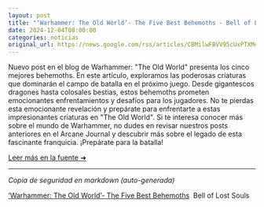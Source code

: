 ```yaml
---
layout: post
title: "‘Warhammer: The Old World’- The Five Best Behemoths - Bell of Lost Souls"
date: 2024-12-04T08:00:00
categories: noticias
original_url: https://news.google.com/rss/articles/CBMilwFBVV95cUxPTXM4WDVGajhyUUJ0ZnF2WG1kUGRuMmQ1ZzR0NzE1SFJBRlVkQnZYTm5tMkpLVHRpTTEtODRPUURKcDlISGJWLXltdzRjU2M2MFdoMklUWElRSEN5Z0loeHRvTVdUdHVVVmhtQ29MdUtVQWxJQ1hFMnM5c3NkVG9XUHJhZUFZSjlSbTA1dkxHZTZLS1pwTFlv?oc=5
---
```


Nuevo post en el blog de Warhammer: "The Old World" presenta los cinco mejores behemoths. En este artículo, exploramos las poderosas criaturas que dominarán el campo de batalla en el próximo juego. Desde gigantescos dragones hasta colosales bestias, estos behemoths prometen emocionantes enfrentamientos y desafíos para los jugadores. No te pierdas esta emocionante revelación y prepárate para enfrentarte a estas impresionantes criaturas en "The Old World". Si te interesa conocer más sobre el mundo de Warhammer, no dudes en revisar nuestros posts anteriores en el Arcane Journal y descubrir más sobre el legado de esta fascinante franquicia. ¡Prepárate para la batalla!

[Leer más en la fuente ➜](https://news.google.com/rss/articles/CBMilwFBVV95cUxPTXM4WDVGajhyUUJ0ZnF2WG1kUGRuMmQ1ZzR0NzE1SFJBRlVkQnZYTm5tMkpLVHRpTTEtODRPUURKcDlISGJWLXltdzRjU2M2MFdoMklUWElRSEN5Z0loeHRvTVdUdHVVVmhtQ29MdUtVQWxJQ1hFMnM5c3NkVG9XUHJhZUFZSjlSbTA1dkxHZTZLS1pwTFlv?oc=5)

---
*Copia de seguridad en markdown (auto-generada)*

[‘Warhammer: The Old World’- The Five Best Behemoths](https://news.google.com/rss/articles/CBMilwFBVV95cUxPTXM4WDVGajhyUUJ0ZnF2WG1kUGRuMmQ1ZzR0NzE1SFJBRlVkQnZYTm5tMkpLVHRpTTEtODRPUURKcDlISGJWLXltdzRjU2M2MFdoMklUWElRSEN5Z0loeHRvTVdUdHVVVmhtQ29MdUtVQWxJQ1hFMnM5c3NkVG9XUHJhZUFZSjlSbTA1dkxHZTZLS1pwTFlv?oc=5)  Bell of Lost Souls
